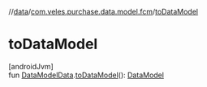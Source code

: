 //[data](../../index.md)/[com.veles.purchase.data.model.fcm](index.md)/[toDataModel](to-data-model.md)

# toDataModel

[androidJvm]\
fun [DataModelData](-data-model-data/index.md).[toDataModel](to-data-model.md)(): [DataModel](../../../domain/domain/com.veles.purchase.domain.model.fcm/-data-model/index.md)
